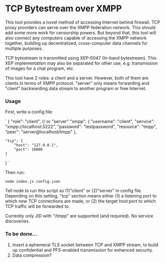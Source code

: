 TCP Bytestream over XMPP
====================

This tool provides a novel method of accessing Internet behind firewall. TCP
proxy providers can serve over the XMPP federation network. This should add
some more work for censorship powers. But beyond that, this tool will also
connect any computers capable of accessing the XMPP network together, building
up decentralized, cross-computer data channels for multiple purposes.

TCP bytestream is transmitted using XEP-0047 (In-band bytestream). This XEP
implementation may also be separated for other use, e.g. transmission of images
for a chat program, etc.

This tool have 2 roles: a client and a server. However, both of them are
clients in terms of XMPP protocol. "server" only means forwarding and "client"
backwarding data stream to another program or free Internet.

###  Usage

First, write a config file:

`
{
    "role": "client", // or "server"
    "xmpp": {
        "username": "client",
        "service": "xmpp://localhost:5222",
        "password": "testpassword",
        "resource": "tmpp",
        "peer": "server@localhost/tmpp"
    },

    "tcp": {
        "host": "127.0.0.1",
        "port": 10000
    }
}
`

Then run:

`node index.js config.json`

Tell node to run this script as (1)"client" or (2)"server" in config file.
Depending on this setting, "tcp" section means either (1) a listening port to
which new TCP connections are made, or (2) the target host:port to which TCP
traffic will be forwarded to.

Currently only JID with "/tmpp" are supported (and required). No service
discoveries.

### To be done...

1. Insert a ephemeral TLS socket between TCP and XMPP stream, to build up
confidential and PFS-enabled transmission for enhanced security.
2. Data compression?
